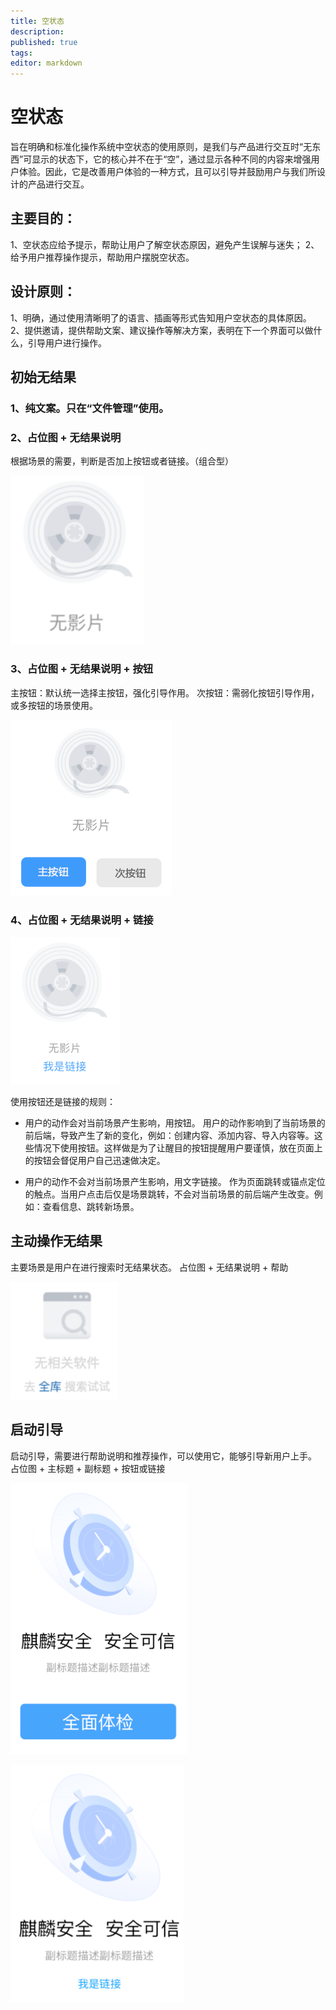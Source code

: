 ```yaml
---
title: 空状态
description: 
published: true
tags: 
editor: markdown
---              
```


                                                                    
# 空状态
旨在明确和标准化操作系统中空状态的使用原则，是我们与产品进行交互时“无东西”可显示的状态下，它的核心并不在于“空”，通过显示各种不同的内容来增强用户体验。因此，它是改善用户体验的一种方式，且可以引导并鼓励用户与我们所设计的产品进行交互。

## 主要目的：
1、空状态应给予提示，帮助让用户了解空状态原因，避免产生误解与迷失；
2、给予用户推荐操作提示，帮助用户摆脱空状态。

## 设计原则：
1、明确，通过使用清晰明了的语言、插画等形式告知用户空状态的具体原因。
2、提供邀请，提供帮助文案、建议操作等解决方案，表明在下一个界面可以做什么，引导用户进行操作。

## 初始无结果
### 1、纯文案。只在“文件管理”使用。

### 2、占位图 + 无结果说明
根据场景的需要，判断是否加上按钮或者链接。（组合型）

![image](./assets/空状态/image1.png)

### 3、占位图 + 无结果说明 + 按钮
主按钮：默认统一选择主按钮，强化引导作用。
次按钮：需弱化按钮引导作用，或多按钮的场景使用。

![image](./assets/空状态/image2.png)

### 4、占位图 + 无结果说明 + 链接

![image](./assets/空状态/image3.png)
 

使用按钮还是链接的规则：
- 用户的动作会对当前场景产生影响，用按钮。
用户的动作影响到了当前场景的前后端，导致产生了新的变化，例如：创建内容、添加内容、导入内容等。这些情况下使用按钮。这样做是为了让醒目的按钮提醒用户要谨慎，放在页面上的按钮会督促用户自己迅速做决定。

- 用户的动作不会对当前场景产生影响，用文字链接。
作为页面跳转或锚点定位的触点。当用户点击后仅是场景跳转，不会对当前场景的前后端产生改变。例如：查看信息、跳转新场景。

## 主动操作无结果
主要场景是用户在进行搜索时无结果状态。
占位图 + 无结果说明 + 帮助

![image](./assets/空状态/image4.png)

## 启动引导
启动引导，需要进⾏帮助说明和推荐操作，可以使⽤它，能够引导新⽤户上⼿。
占位图 + 主标题 + 副标题 + 按钮或链接

![image](./assets/空状态/image5.png)

![image](./assets/空状态/image6.png)